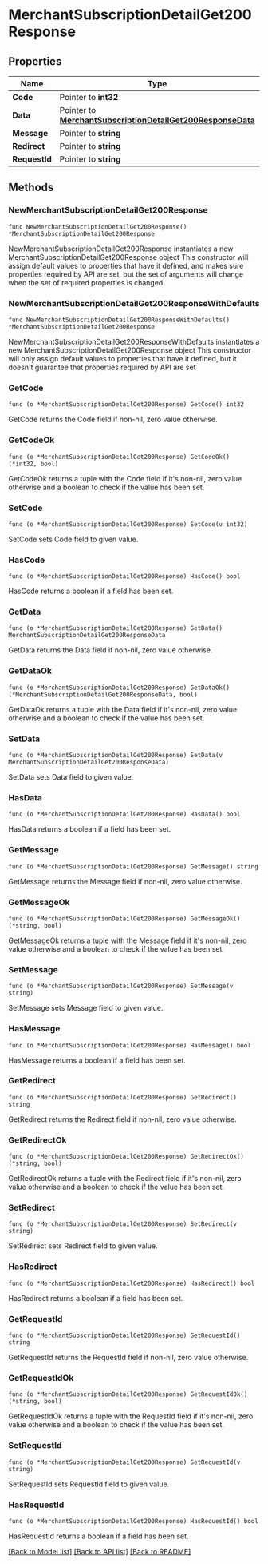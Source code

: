 # MerchantSubscriptionDetailGet200Response

## Properties

Name | Type | Description | Notes
------------ | ------------- | ------------- | -------------
**Code** | Pointer to **int32** |  | [optional] 
**Data** | Pointer to [**MerchantSubscriptionDetailGet200ResponseData**](MerchantSubscriptionDetailGet200ResponseData.md) |  | [optional] 
**Message** | Pointer to **string** |  | [optional] 
**Redirect** | Pointer to **string** |  | [optional] 
**RequestId** | Pointer to **string** |  | [optional] 

## Methods

### NewMerchantSubscriptionDetailGet200Response

`func NewMerchantSubscriptionDetailGet200Response() *MerchantSubscriptionDetailGet200Response`

NewMerchantSubscriptionDetailGet200Response instantiates a new MerchantSubscriptionDetailGet200Response object
This constructor will assign default values to properties that have it defined,
and makes sure properties required by API are set, but the set of arguments
will change when the set of required properties is changed

### NewMerchantSubscriptionDetailGet200ResponseWithDefaults

`func NewMerchantSubscriptionDetailGet200ResponseWithDefaults() *MerchantSubscriptionDetailGet200Response`

NewMerchantSubscriptionDetailGet200ResponseWithDefaults instantiates a new MerchantSubscriptionDetailGet200Response object
This constructor will only assign default values to properties that have it defined,
but it doesn't guarantee that properties required by API are set

### GetCode

`func (o *MerchantSubscriptionDetailGet200Response) GetCode() int32`

GetCode returns the Code field if non-nil, zero value otherwise.

### GetCodeOk

`func (o *MerchantSubscriptionDetailGet200Response) GetCodeOk() (*int32, bool)`

GetCodeOk returns a tuple with the Code field if it's non-nil, zero value otherwise
and a boolean to check if the value has been set.

### SetCode

`func (o *MerchantSubscriptionDetailGet200Response) SetCode(v int32)`

SetCode sets Code field to given value.

### HasCode

`func (o *MerchantSubscriptionDetailGet200Response) HasCode() bool`

HasCode returns a boolean if a field has been set.

### GetData

`func (o *MerchantSubscriptionDetailGet200Response) GetData() MerchantSubscriptionDetailGet200ResponseData`

GetData returns the Data field if non-nil, zero value otherwise.

### GetDataOk

`func (o *MerchantSubscriptionDetailGet200Response) GetDataOk() (*MerchantSubscriptionDetailGet200ResponseData, bool)`

GetDataOk returns a tuple with the Data field if it's non-nil, zero value otherwise
and a boolean to check if the value has been set.

### SetData

`func (o *MerchantSubscriptionDetailGet200Response) SetData(v MerchantSubscriptionDetailGet200ResponseData)`

SetData sets Data field to given value.

### HasData

`func (o *MerchantSubscriptionDetailGet200Response) HasData() bool`

HasData returns a boolean if a field has been set.

### GetMessage

`func (o *MerchantSubscriptionDetailGet200Response) GetMessage() string`

GetMessage returns the Message field if non-nil, zero value otherwise.

### GetMessageOk

`func (o *MerchantSubscriptionDetailGet200Response) GetMessageOk() (*string, bool)`

GetMessageOk returns a tuple with the Message field if it's non-nil, zero value otherwise
and a boolean to check if the value has been set.

### SetMessage

`func (o *MerchantSubscriptionDetailGet200Response) SetMessage(v string)`

SetMessage sets Message field to given value.

### HasMessage

`func (o *MerchantSubscriptionDetailGet200Response) HasMessage() bool`

HasMessage returns a boolean if a field has been set.

### GetRedirect

`func (o *MerchantSubscriptionDetailGet200Response) GetRedirect() string`

GetRedirect returns the Redirect field if non-nil, zero value otherwise.

### GetRedirectOk

`func (o *MerchantSubscriptionDetailGet200Response) GetRedirectOk() (*string, bool)`

GetRedirectOk returns a tuple with the Redirect field if it's non-nil, zero value otherwise
and a boolean to check if the value has been set.

### SetRedirect

`func (o *MerchantSubscriptionDetailGet200Response) SetRedirect(v string)`

SetRedirect sets Redirect field to given value.

### HasRedirect

`func (o *MerchantSubscriptionDetailGet200Response) HasRedirect() bool`

HasRedirect returns a boolean if a field has been set.

### GetRequestId

`func (o *MerchantSubscriptionDetailGet200Response) GetRequestId() string`

GetRequestId returns the RequestId field if non-nil, zero value otherwise.

### GetRequestIdOk

`func (o *MerchantSubscriptionDetailGet200Response) GetRequestIdOk() (*string, bool)`

GetRequestIdOk returns a tuple with the RequestId field if it's non-nil, zero value otherwise
and a boolean to check if the value has been set.

### SetRequestId

`func (o *MerchantSubscriptionDetailGet200Response) SetRequestId(v string)`

SetRequestId sets RequestId field to given value.

### HasRequestId

`func (o *MerchantSubscriptionDetailGet200Response) HasRequestId() bool`

HasRequestId returns a boolean if a field has been set.


[[Back to Model list]](../README.md#documentation-for-models) [[Back to API list]](../README.md#documentation-for-api-endpoints) [[Back to README]](../README.md)


